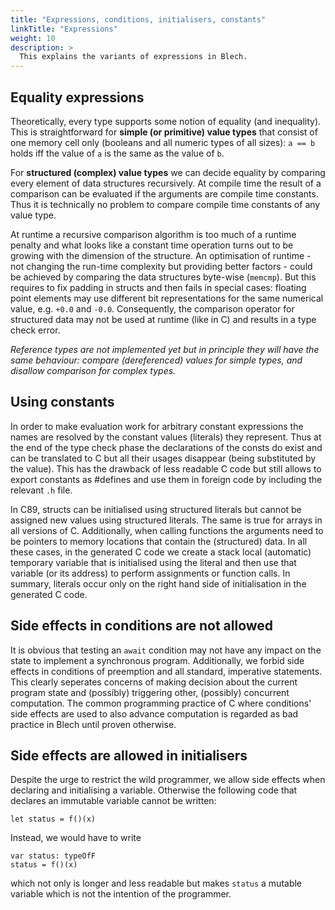 ```yaml
---
title: "Expressions, conditions, initialisers, constants"
linkTitle: "Expressions"
weight: 10
description: >
  This explains the variants of expressions in Blech.
---
```


## Equality expressions
Theoretically, every type supports some notion of equality (and inequality). 
This is straightforward for **simple (or primitive) value types** that consist of one memory cell only (booleans and all numeric types of all sizes): 
`a == b` holds iff the value of `a` is the same as the value of `b`. 

For **structured (complex) value types** we can decide equality by comparing every element of data structures recursively.
At compile time the result of a comparison can be evaluated if the arguments are compile time constants. 
Thus it is technically no problem to compare compile time constants of any value type.

At runtime a recursive comparison algorithm is too much of a runtime penalty and what looks like a constant time operation turns out to be growing with the dimension of the structure. 
An optimisation of runtime - not changing the run-time complexity but providing better factors - could be achieved by comparing the data structures byte-wise (`memcmp`).
But this requires to fix padding in structs and then fails in special cases: 
floating point elements may use different bit representations for the same numerical value, e.g. `+0.0` and `-0.0`. 
Consequently, the comparison operator for structured data may not be used at runtime (like in C) and results in a type check error.

*Reference types are not implemented yet but in principle they will have the same behaviour: compare (dereferenced) values for simple types, and disallow comparison for complex types.*

## Using constants
In order to make evaluation work for arbitrary constant expressions the names are resolved by the constant values (literals) they represent. 
Thus at the end of the type check phase the declarations of the consts do exist and can be translated to C but all their usages disappear (being substituted by the value).
This has the drawback of less readable C code but still allows to export constants as #defines and use them in foreign code by including the relevant `.h` file.

In C89, structs can be initialised using structured literals but cannot be assigned new values using structured literals. 
The same is true for arrays in all versions of C. 
Additionally, when calling functions the arguments need to be pointers to memory locations that contain the (structured) data. 
In all these cases, in the generated C code we create a stack local (automatic) temporary variable that is initialised using the literal and then use that variable (or its address) to perform assignments or function calls. 
In summary, literals occur only on the right hand side of initialisation in the generated C code.

## Side effects in conditions are not allowed

It is obvious that testing an `await` condition may not have any impact on the state to implement a synchronous program. 
Additionally, we forbid side effects in conditions of preemption and all standard, imperative statements. 
This clearly seperates concerns of making decision about the current program state and (possibly) triggering other, (possibly) concurrent computation. 
The common programming practice of C where conditions' side effects are used to also advance computation is regarded as bad practice in Blech until proven otherwise.

## Side effects are allowed in initialisers
Despite the urge to restrict the wild programmer, we allow side effects when declaring and initialising a variable. 
Otherwise the following code that declares an immutable variable cannot be written:

```blech
let status = f()(x)
```

Instead, we would have to write

```blech
var status: typeOfF
status = f()(x)
```

which not only is longer and less readable but makes ```status``` a mutable variable which is not the intention of the programmer.